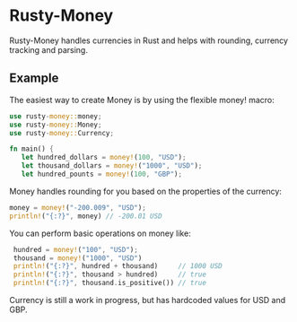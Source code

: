 # Rusty-Money

Rusty-Money handles currencies in Rust and helps with rounding, currency tracking and parsing. 

## Example

The easiest way to create Money is by using the flexible money! macro:

 ```rust
use rusty-money::money;
use rusty-money::Money;
use rusty-money::Currency;

fn main() {
    let hundred_dollars = money!(100, "USD");
    let thousand_dollars = money!("1000", "USD");
    let hundred_pounts = money!(100, "GBP");

```

Money handles rounding for you based on the properties of the currency:    

 ```rust
money = money!("-200.009", "USD");
println!("{:?}", money) // -200.01 USD
```

You can perform basic operations on money like: 
 
```rust
 hundred = money!("100", "USD");
 thousand = money!("1000", "USD")
 println!("{:?}", hundred + thousand)     // 1000 USD
 println!("{:?}", thousand > hundred)     // true
 println!("{:?}", thousand.is_positive()) // true
```
 
Currency is still a work in progress, but has hardcoded values for USD and GBP.